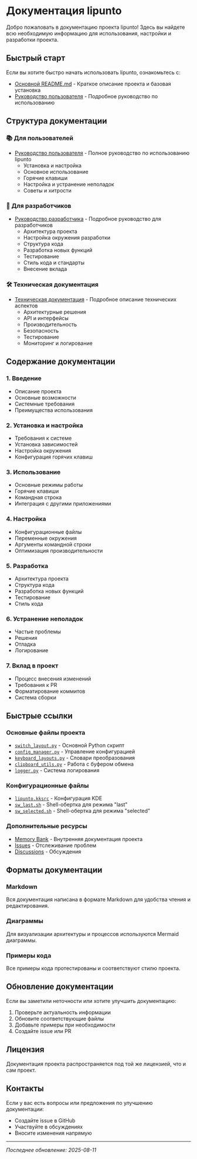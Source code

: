 # Документация lipunto

Добро пожаловать в документацию проекта lipunto! Здесь вы найдете всю необходимую информацию для использования, настройки и разработки проекта.

## Быстрый старт

Если вы хотите быстро начать использовать lipunto, ознакомьтесь с:

- [Основной README.md](../README.md) - Краткое описание проекта и базовая установка
- [Руководство пользователя](USER_GUIDE.md) - Подробное руководство по использованию

## Структура документации

### 📚 Для пользователей

- [Руководство пользователя](USER_GUIDE.md) - Полное руководство по использованию lipunto
  - Установка и настройка
  - Основное использование
  - Горячие клавиши
  - Настройка и устранение неполадок
  - Советы и хитрости

### 🔧 Для разработчиков

- [Руководство разработчика](DEVELOPER_GUIDE.md) - Подробное руководство для разработчиков
  - Архитектура проекта
  - Настройка окружения разработки
  - Структура кода
  - Разработка новых функций
  - Тестирование
  - Стиль кода и стандарты
  - Внесение вклада

### 🛠️ Техническая документация

- [Техническая документация](TECHNICAL.md) - Подробное описание технических аспектов
  - Архитектурные решения
  - API и интерфейсы
  - Производительность
  - Безопасность
  - Тестирование
  - Мониторинг и логирование

## Содержание документации

### 1. Введение
- Описание проекта
- Основные возможности
- Системные требования
- Преимущества использования

### 2. Установка и настройка
- Требования к системе
- Установка зависимостей
- Настройка окружения
- Конфигурация горячих клавиш

### 3. Использование
- Основные режимы работы
- Горячие клавиши
- Командная строка
- Интеграция с другими приложениями

### 4. Настройка
- Конфигурационные файлы
- Переменные окружения
- Аргументы командной строки
- Оптимизация производительности

### 5. Разработка
- Архитектура проекта
- Структура кода
- Разработка новых функций
- Тестирование
- Стиль кода

### 6. Устранение неполадок
- Частые проблемы
- Решения
- Отладка
- Логирование

### 7. Вклад в проект
- Процесс внесения изменений
- Требования к PR
- Форматирование коммитов
- Система сборки

## Быстрые ссылки

### Основные файлы проекта
- [`switch_layout.py`](../switch_layout.py) - Основной Python скрипт
- [`config_manager.py`](../config_manager.py) - Управление конфигурацией
- [`keyboard_layouts.py`](../keyboard_layouts.py) - Словари преобразования
- [`clipboard_utils.py`](../clipboard_utils.py) - Работа с буфером обмена
- [`logger.py`](../logger.py) - Система логирования

### Конфигурационные файлы
- [`lipunto.kksrc`](../lipunto.kksrc) - Конфигурация KDE
- [`sw_last.sh`](../sw_last.sh) - Shell-обертка для режима "last"
- [`sw_selected.sh`](../sw_selected.sh) - Shell-обертка для режима "selected"

### Дополнительные ресурсы
- [Memory Bank](../.kilocode/rules/memory-bank/) - Внутренняя документация проекта
- [Issues](https://github.com/yourusername/lipunto/issues) - Отслеживание проблем
- [Discussions](https://github.com/yourusername/lipunto/discussions) - Обсуждения

## Форматы документации

### Markdown
Вся документация написана в формате Markdown для удобства чтения и редактирования.

### Диаграммы
Для визуализации архитектуры и процессов используются Mermaid диаграммы.

### Примеры кода
Все примеры кода протестированы и соответствуют стилю проекта.

## Обновление документации

Если вы заметили неточности или хотите улучшить документацию:

1. Проверьте актуальность информации
2. Обновите соответствующие файлы
3. Добавьте примеры при необходимости
4. Создайте issue или PR

## Лицензия

Документация проекта распространяется под той же лицензией, что и сам проект.

## Контакты

Если у вас есть вопросы или предложения по улучшению документации:

- Создайте issue в GitHub
- Участвуйте в обсуждениях
- Вносите изменения напрямую

---

*Последнее обновление: 2025-08-11*